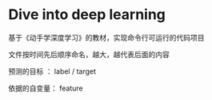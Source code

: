 # Dive into deep learning

基于《动手学深度学习》的教材，实现命令行可运行的代码项目

文件按时间先后顺序命名，越大，越代表后面的内容


预测的目标 ： label / target

依据的自变量： feature